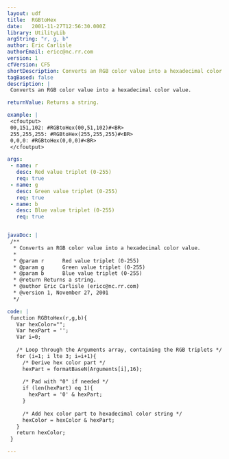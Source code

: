 ```yaml
---
layout: udf
title:  RGBtoHex
date:   2001-11-27T12:56:30.000Z
library: UtilityLib
argString: "r, g, b"
author: Eric Carlisle
authorEmail: ericc@nc.rr.com
version: 1
cfVersion: CF5
shortDescription: Converts an RGB color value into a hexadecimal color value.
tagBased: false
description: |
 Converts an RGB color value into a hexadecimal color value.

returnValue: Returns a string.

example: |
 <cfoutput>
 00,151,102: #RGBtoHex(00,51,102)#<BR>
 255,255,255: #RGBtoHex(255,255,255)#<BR>
 0,0,0: #RGBtoHex(0,0,0)#<BR>
 </cfoutput>

args:
 - name: r
   desc: Red value triplet (0-255)
   req: true
 - name: g
   desc: Green value triplet (0-255)
   req: true
 - name: b
   desc: Blue value triplet (0-255)
   req: true


javaDoc: |
 /**
  * Converts an RGB color value into a hexadecimal color value.
  * 
  * @param r      Red value triplet (0-255) 
  * @param g      Green value triplet (0-255) 
  * @param b      Blue value triplet (0-255) 
  * @return Returns a string. 
  * @author Eric Carlisle (ericc@nc.rr.com) 
  * @version 1, November 27, 2001 
  */

code: |
 function RGBtoHex(r,g,b){
   Var hexColor="";
   Var hexPart = '';
   Var i=0;
     
   /* Loop through the Arguments array, containing the RGB triplets */
   for (i=1; i lte 3; i=i+1){
     /* Derive hex color part */
     hexPart = formatBaseN(Arguments[i],16);
         
     /* Pad with "0" if needed */
     if (len(hexPart) eq 1){
       hexPart = '0' & hexPart;    
     } 
         
     /* Add hex color part to hexadecimal color string */
     hexColor = hexColor & hexPart;
   }
   return hexColor;
 }

---
```


